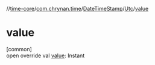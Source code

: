 //[time-core](../../../../index.md)/[com.chrynan.time](../../index.md)/[DateTimeStamp](../index.md)/[Utc](index.md)/[value](value.md)

# value

[common]\
open override val [value](value.md): Instant
